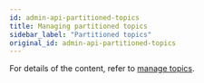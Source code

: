 ```yaml
---
id: admin-api-partitioned-topics
title: Managing partitioned topics
sidebar_label: "Partitioned topics"
original_id: admin-api-partitioned-topics
---
```


For details of the content, refer to [manage topics](admin-api-topics).